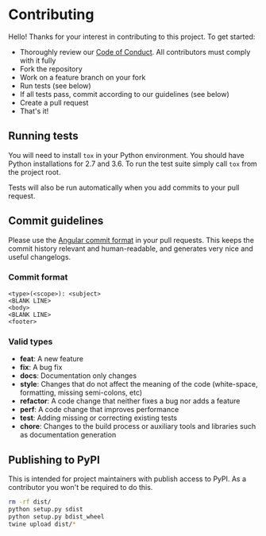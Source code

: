 # Contributing

Hello! Thanks for your interest in contributing to this project. To get started:

- Thoroughly review our [Code of Conduct]. All contributors must comply with it fully
- Fork the repository
- Work on a feature branch on your fork
- Run tests (see below)
- If all tests pass, commit according to our guidelines (see below)
- Create a pull request
- That's it!

## Running tests

You will need to install `tox` in your Python environment. You should have Python installations for 2.7 and 3.6. To run the test suite simply call `tox` from the project root.

Tests will also be run automatically when you add commits to your pull request.

## Commit guidelines

Please use the [Angular commit format] in your pull requests. This keeps the commit history relevant and human-readable, and generates very nice and useful changelogs.

### Commit format

```
<type>(<scope>): <subject>
<BLANK LINE>
<body>
<BLANK LINE>
<footer>
```

### Valid types

- **feat**: A new feature
- **fix**: A bug fix
- **docs**: Documentation only changes
- **style**: Changes that do not affect the meaning of the code (white-space, formatting, missing semi-colons, etc)
- **refactor**: A code change that neither fixes a bug nor adds a feature
- **perf**: A code change that improves performance
- **test**: Adding missing or correcting existing tests
- **chore**: Changes to the build process or auxiliary tools and libraries such as documentation generation


## Publishing to PyPI

This is intended for project maintainers with publish access to PyPI. As a contributor you won't be required to do this.

```bash
rm -rf dist/
python setup.py sdist
python setup.py bdist_wheel
twine upload dist/*
```

[Code of Conduct]: CODE_OF_CONDUCT.md
[Angular commit format]: https://github.com/angular/angular.js/blob/master/DEVELOPERS.md#commit-message-format
